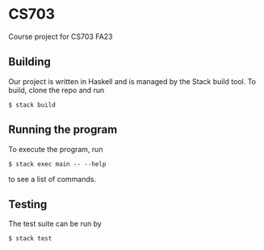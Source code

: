 # CS703
Course project for CS703 FA23

## Building

Our project is written in Haskell and is managed by the Stack build tool. To build, clone the repo and run

```shell
$ stack build
```

## Running the program

To execute the program, run
```shell
$ stack exec main -- --help
```
to see a list of commands.

## Testing

The test suite can be run by
```shell
$ stack test
```